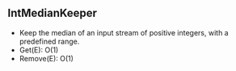 ## IntMedianKeeper
* Keep the median of an input stream of positive integers, with a predefined range.
* Get(E): O(1)
* Remove(E): O(1)
 
